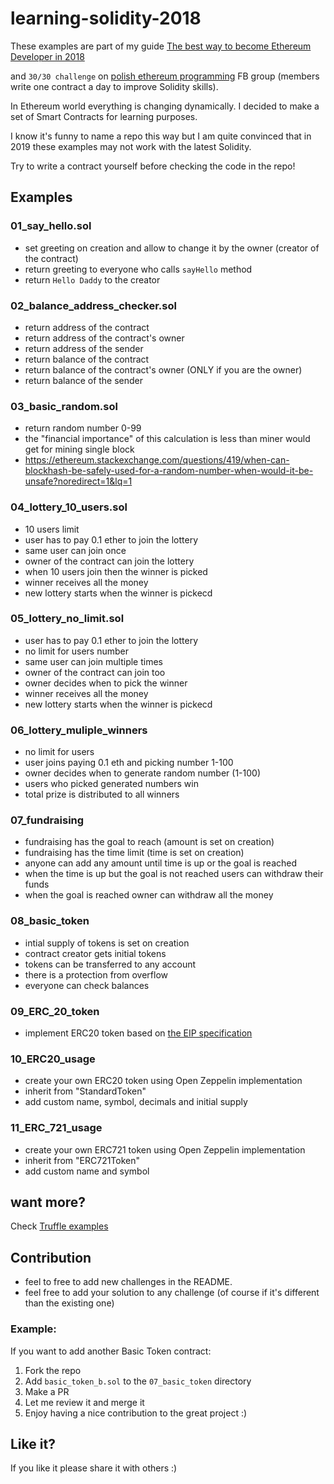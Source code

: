 # learning-solidity-2018

These examples are part of my guide [The best way to become Ethereum Developer in 2018](https://medium.com/@pbrudny/the-best-way-to-become-ethereum-solidity-developer-in-2018-5606e54646e6)

and `30/30 challenge` on [polish ethereum programming](https://www.facebook.com/groups/531936723867447/?ref=bookmarks) FB group (members write one contract a day to improve Solidity skills).

In Ethereum world everything is changing dynamically.
I decided to make a set of Smart Contracts for learning purposes.

I know it's funny to name a repo this way but I am quite convinced that in 2019 these examples may not work with the latest Solidity.

Try to write a contract yourself before checking the code in the repo!

## Examples

### 01_say_hello.sol
* set greeting on creation and allow to change it by the owner (creator of the contract)
* return greeting to everyone who calls `sayHello` method
* return `Hello Daddy` to the creator

### 02_balance_address_checker.sol
* return address of the contract
* return address of the contract's owner
* return address of the sender
* return balance of the contract
* return balance of the contract's owner (ONLY if you are the owner)
* return balance of the sender

### 03_basic_random.sol
* return random number 0-99
* the "financial importance" of this calculation is less than miner would get for mining single block
* https://ethereum.stackexchange.com/questions/419/when-can-blockhash-be-safely-used-for-a-random-number-when-would-it-be-unsafe?noredirect=1&lq=1

### 04_lottery_10_users.sol
* 10 users limit
* user has to pay 0.1 ether to join the lottery
* same user can join once
* owner of the contract can join the lottery
* when 10 users join then the winner is picked
* winner receives all the money
* new lottery starts when the winner is pickecd

### 05_lottery_no_limit.sol
* user has to pay 0.1 ether to join the lottery
* no limit for users number   
* same user can join multiple times
* owner of the contract can join too
* owner decides when to pick the winner
* winner receives all the money
* new lottery starts when the winner is pickecd

### 06_lottery_muliple_winners
* no limit for users
* user joins paying 0.1 eth and picking number 1-100
* owner decides when to generate random number (1-100) 
* users who picked generated numbers win
* total prize is distributed to all winners

### 07_fundraising
* fundraising has the goal to reach (amount is set on creation)
* fundraising has the time limit (time is set on creation)
* anyone can add any amount until time is up or the goal is reached
* when the time is up but the goal is not reached users can withdraw their funds
* when the goal is reached owner can withdraw all the money

### 08_basic_token
* intial supply of tokens is set on creation
* contract creator gets initial tokens
* tokens can be transferred to any account
* there is a protection from overflow
* everyone can check balances

### 09_ERC_20_token
* implement ERC20 token based on [the EIP specification]( https://github.com/ethereum/EIPs/blob/master/EIPS/eip-20.md)

### 10_ERC20_usage
* create your own ERC20 token using Open Zeppelin implementation
* inherit from "StandardToken"
* add custom name, symbol, decimals and initial supply

### 11_ERC_721_usage
* create your own ERC721 token using Open Zeppelin implementation
* inherit from "ERC721Token"
* add custom name and symbol

## want more?
Check [Truffle examples](https://github.com/pbrudny/truffle-challanges)

## Contribution
* feel to free to add new challenges in the README.
* feel free to add your solution to any challenge (of course if it's different than the existing one)

### Example: 
If you want to add another Basic Token contract:
1. Fork the repo
2. Add `basic_token_b.sol` to the `07_basic_token` directory
3. Make a PR
4. Let me review it and merge it
5. Enjoy having a nice contribution to the great project :)

## Like it?
If you like it please share it with others :)



